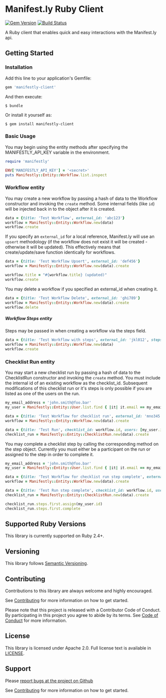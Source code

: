 # Manifest.ly Ruby Client
[![Gem Version](https://badge.fury.io/rb/manifestly-client.svg)](https://badge.fury.io/rb/manifestly-client)
[![Build Status](https://api.travis-ci.org/firespring/manifestly-ruby.svg?branch=master)](https://travis-ci.org/firespring/manifestly-ruby)

A Ruby client that enables quick and easy interactions with the Manifest.ly api.

## Getting Started

### Installation

Add this line to your application's Gemfile:

```ruby
gem 'manifestly-client'
```

And then execute:

    $ bundle

Or install it yourself as:

    $ gem install manifestly-client

### Basic Usage

You may begin using the entity methods after specifying the MANIFESTLY_API_KEY variable in the environment.
```ruby
require 'manifestly'

ENV['MANIFESTLY_API_KEY'] = '<secret>'
puts Manifestly::Entity::Workflow.list.inspect
```

### Workflow entity

You may create a new workflow by passing a hash of data to the Workflow constructor and invoking the `create` method. Some internal fields (like `id`) will be injected back in to the object after it is created.
```ruby
data = {title: 'Test Workflow', external_id: 'abc123'}
workflow = Manifestly::Entity::Workflow.new(data)
workflow.create
```

If you specify an `external_id` for a local reference, Manifest.ly will use an `upsert` methodology (if the workflow does not exist it will be created - otherwise it will be updated). This effectively means that create/update/save function identically for workflows.
```ruby
data = {title: 'Test Workflow Upsert', external_id: 'def456'}
workflow = Manifestly::Entity::Workflow.new(data).create

workflow.title = "#{workflow.title} (updated)"
workflow.create
```

You may delete a workflow if you specified an external_id when creating it.
```ruby
data = {title: 'Test Workflow Delete', external_id: 'ghi789'}
workflow = Manifestly::Entity::Workflow.new(data).create
workflow.delete
```

##### Workflow Steps entity

Steps may be passed in when creating a workflow via the steps field.
```ruby
data = {title: 'Test Workflow with steps', external_id: 'jkl012', steps: [{title: 'Step One'}]}
workflow = Manifestly::Entity::Workflow.new(data)
workflow.create
```

### Checklist Run entity

You may start a new checklist run by passing a hash of data to the ChecklistRun constructor and invoking the `create` method. You must include the internal id of an existing workflow as the checklist_id. Subsequent modifications of this checklist run or it's steps is only possible if you are listed as one of the users on the run.
```ruby
my_email_address = 'john.smith@foo.bar'
my_user = Manifestly::Entity::User.list.find { |it| it.email == my_email_address }

data = {title: 'Test Workflow for checklist run', external_id: 'mno345', steps: [{title: 'Step One'}]}
workflow = Manifestly::Entity::Workflow.new(data).create

data = {title: 'Test Run', checklist_id: workflow.id, users: [my_user.id]}
checklist_run = Manifestly::Entity::ChecklistRun.new(data).create
```

You may complete a checklist step by calling the corresponding method on the step object. Currently you must either be a participant on the run or assigned to the step in order to complete it.
```ruby
my_email_address = 'john.smith@foo.bar'
my_user = Manifestly::Entity::User.list.find { |it| it.email == my_email_address }

data = {title: 'Test Workflow for checklist run step complete', external_id: 'pqr678', steps: [{title: 'Step One'}]}
workflow = Manifestly::Entity::Workflow.new(data).create

data = {title: 'Test Run step complete', checklist_id: workflow.id, users: [my_user.id]}
checklist_run = Manifestly::Entity::ChecklistRun.new(data).create

checklist_run.steps.first.assign(my_user.id)
checklist_run.steps.first.complete
```

## Supported Ruby Versions

This library is currently supported on Ruby 2.4+.

## Versioning

This library follows [Semantic Versioning](http://semver.org/).

## Contributing

Contributions to this library are always welcome and highly encouraged.

See [Contributing](CONTRIBUTING.md) for more information on how to get started.

Please note that this project is released with a Contributor Code of Conduct. By participating in this project you agree to abide by its terms. See [Code of Conduct](CODE_OF_CONDUCT.md) for more information.

## License

This library is licensed under Apache 2.0. Full license text is
available in [LICENSE](LICENSE.txt).

## Support

Please [report bugs at the project on Github](https://github.com/firespring/manifestly-ruby/issues)

See [Contributing](CONTRIBUTING.md) for more information on how to get started.
